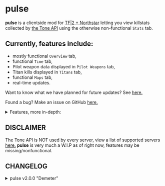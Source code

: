 # pulse

**pulse** is a clientside mod for [TF|2 + Northstar](https://github.com/R2Northstar/Northstar) letting you view killstats collected by [the Tone API](https://toneapi.github.io/ToneAPI_webclient/) using the otherwise non-functional `Stats` tab.

## Currently, features include:
- mostly functional `Overview` tab,
- functional `Time` tab,
- Pilot weapon data displayed in `Pilot Weapons` tab,
- Titan kills displayed in `Titans` tab,
- functional `Maps` tab,
- real-time updates.

Want to know what we have planned for future updates? See [here.](https://github.com/ToneAPI/pulse/projects?query=is%3Aopen)

Found a bug? Make an issue on GitHub [here.](https://github.com/ToneAPI/pulse/issues/new)

<details>
<summary>Features, more in-depth:</summary>

### `Overview`
- Most Kills - shows the weapon with most accumulated kills.
- Nemesis Weapon - shows the weapon that has killed you the most.
- Most Effective - shows weapon with the highest K/D ratio.
- Kill/Death Ratio - shows the overall K/D ratio of player compared to global K/D.
- Kills as Pilot - shows general kill data for player as Pilot, visualised in the table below:

  |        Name        | Description                                                                                                                                                                        |
  |--------------------|------------------------------------------------------------------------------------------------------------------------------------------------------------------------------------|
  | Pilots             |Shows **ALL KILLS** accumulated by player as Pilot. Differentiating Pilot and Titan kills will come in a later Tone API update.|
  | Titans             |Non-functional, see line above.|
  | AI kills           |Non-functional, Tone API does not collect AI kill data.|
  | Pilot melee kills  |Shows only melee kills accumulated by player as Pilot.|
  | Pilot executions   |Shows only executions accumulated by player as Pilot.|
  
- Kills as Titan - shows general kill data for player as Titan, visualised in the table below:

  |        Name        | Description                                          |
  |--------------------|------------------------------------------------------|
  | Pilots             |Shows **ALL KILLS** accumulated by player as Titan. Differentiating Pilot and Titan kills will come in a later Tone API update.|
  | Titans             |Non-functional, see line above.|
  | Titan executions   |Shows only executions accumulated by player as Titan.|
  | Pilots meleed      |Shows only melee kills accumulated by player as Titan.|
  | Pilot roadkills    |Shows only roadkills accumulated by player as Titan.|

- Upper statbox values have been zeroed out, these don't yet work and are set to 0 to avoid confusion.

### `Time`

- Kills by Class shows kills by Pilot and Titan on a piechart.
- Kills by Titan shows kills by all Titan classes on a piechart.
- Kills by Gamemode shows kills on each gamemode played on a piechart.

### `Pilot Weapons`

- shows total accumulated kills per weapon under Total Kills.
- shows deaths with given weapon equipped under Deaths with Weapon.

### `Titans`

- shows total accumulated kills per Titan under Total Kills.

### `Maps`

- Player Map Stats - shows general data for player on chosen map, visualised in the table below:

  |          Name         | Description                                                      |
  |-----------------------|-------------------------------------------------------           |
  | Kills on Map          |Shows all kills accumulated by player on chosen map.|
  | Deaths on Map         |Shows all deaths accumulated by player on chosen map.|
  | Total Shot Distance   |Shows total distance of kills accumulated by player on chosen map.|
  | Maximum Shot Distance |Shows highest distance kill by player on chosen map.|

- Kills by Gamemode - piechart showing all kills (in percent) on chosen map by gamemode.
</details>

## DISCLAIMER

The Tone API is NOT used by every server, view a list of supported servers [here.](https://tone.sleepycat.date/v2/client/servers)
**pulse** is very much a W.I.P as of right now, features may be missing/nonfunctional.

## CHANGELOG

<details>
  <summary> pulse v2.0.0 "Demeter" </summary>
  
  - Switched to Thunderstore template on the GitHub site for easier development.
  - General code rewrite - lots of improvements for easier development. Rewrite includes:
    - common code file, for better code readability and ease of development,
    - new parser, allowing for better expandability and faster data processing (and much simpler implementation, unlike the hellspawn that was the previous `getFromToneAPI` function),
    - new request function, more compact and simple than previous iterations,
    - other functions that simplify the code and make it easier to read / develop
  - Localisation, currently available in:
    - English,
    - French,
    - German,
    - Italian,
    - Polish. (Northstar isn't translated into Polish, but the game supports it.)
  - Locking the Stats tab, avoiding situations where you could click too fast and see no stats. Also prevents the game from showing stats when the API is unreachable.
</details>
